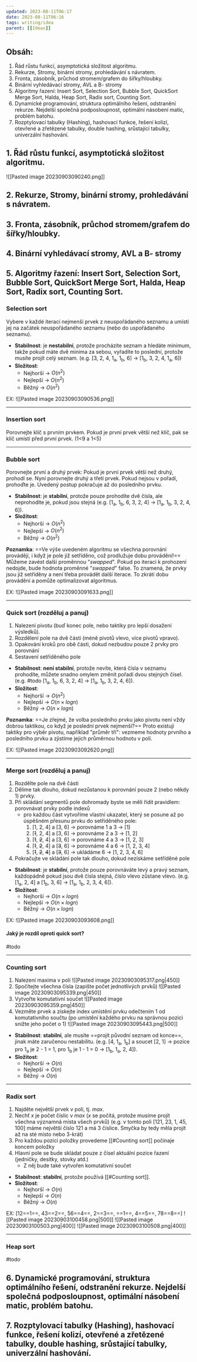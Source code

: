```yaml
---
updated: 2023-08-11T06:17
date: 2023-08-11T06:16
tags: writing/idea
parent: [[Ideas]]
---
```

## Obsáh:
1. Řád růstu funkcí, asymptotická složitost algoritmu.
2. Rekurze, Stromy, binární stromy, prohledávání s návratem.
3. Fronta, zásobník, průchod stromem/grafem do šířky/hloubky.
4. Binární vyhledávací stromy, AVL a B- stromy
5. Algoritmy řazení: Insert Sort, Selection Sort, Bubble Sort, QuickSort Merge Sort, Halda, Heap Sort, Radix sort, Counting Sort.
6. Dynamické programování, struktura optimálního řešení, odstranění rekurze. Nejdelší společná podposloupnost, optimální násobení matic, problém batohu.
7. Rozptylovací tabulky (Hashing), hashovací funkce, řešení kolizí, otevřené a zřetězené tabulky, double hashing, srůstající tabulky, univerzální hashování.

## 1. Řád růstu funkcí, asymptotická složitost algoritmu.

![[Pasted image 20230903090240.png]]

## 2. Rekurze, Stromy, binární stromy, prohledávání s návratem.

## 3. Fronta, zásobník, průchod stromem/grafem do šířky/hloubky.


## 4. Binární vyhledávací stromy, AVL a B- stromy


## 5. Algoritmy řazení: Insert Sort, Selection Sort, Bubble Sort, QuickSort Merge Sort, Halda, Heap Sort, Radix sort, Counting Sort.

### Selection sort

Vybere v každé iteraci nejmenší prvek z neuspořádaného seznamu a umístí jej na začátek neuspořádaného seznamu (nebo do uspořádaného seznamu).

- **Stabilnost**: je **nestabilní**, protože procházíte seznam a hledáte minimum, takže pokud máte dvě minima za sebou, vyřadíte to poslední, protože musíte projít celý seznam.
  (e.g. \[3, 2, 4, 1<sub>a</sub>, 1<sub>b</sub>, 6] -> \[1<sub>b</sub>, 3, 2, 4, 1<sub>a</sub>, 6])
- **Složitost**: 
	- Nejhorší -> $O(n^2)$
	- Nejlepší -> $O(n^2)$
	- Běžný -> $O(n^2)$

EX: 
![[Pasted image 20230903090536.png]]

---

### Insertion sort

Porovnejte klíč s prvním prvkem. Pokud je první prvek větší než klíč, pak se klíč umístí před první prvek. (1<9 a 1<5)

---

### Bubble sort

Porovnejte první a druhý prvek: Pokud je první prvek větší než druhý, prohodí se. Nyní porovnejte druhý a třetí prvek. Pokud nejsou v pořadí, prohoďte je. Uvedený postup pokračuje až do posledního prvku.

- **Stabilnost**: je **stabilní**, protože pouze prohodíte dvě čísla, ale neprohodíte je, pokud jsou stejná (e.g. \[1<sub>a</sub>, 1<sub>b</sub>, 6, 3, 2, 4] -> \[1<sub>a</sub>, 1<sub>b</sub>, 3, 2, 4, 6]).
- **Složitost**: 
	- Nejhorší -> $O(n^2)$
	- Nejlepší -> $O(n^2)$
	- Běžný -> $O(n^2)$

**Poznamka**: ==Ve výše uvedeném algoritmu se všechna porovnání provádějí, i když je pole již setříděno, což prodlužuje dobu provádění!== Můžeme zavést další proměnnou "*swapped*". Pokud po iteraci k prohození nedojde, bude hodnota proměnné "*swapped*" false. To znamená, že prvky jsou již setříděny a není třeba provádět další iterace. To zkrátí dobu provádění a pomůže optimalizovat algoritmus.

EX: 
![[Pasted image 20230903091633.png]]

---

### Quick sort (rozděluj a panuj)

1. Nalezení pivotu (buď konec pole, nebo taktiky pro lepší dosažení výsledků).
2. Rozdělení pole na dvě části (méně pivotů vlevo, více pivotů vpravo).
3. Opakování kroků pro obě části, dokud nezbudou pouze 2 prvky pro porovnání
4. Sestavení setříděného pole

- **Stabilnost**: **není stabilní**, protože nevíte, která čísla v seznamu prohodíte, můžete snadno omylem změnit pořadí dvou stejných čísel. 
   (e.g. #todo \[1<sub>a</sub>, 1<sub>b</sub>, 6, 3, 2, 4] -> \[1<sub>a</sub>, 1<sub>b</sub>, 3, 2, 4, 6]).
- **Složitost**: 
	- Nejhorší -> $O(n^2)$
	- Nejlepší -> $O(n×logn)$
	- Běžný -> $O(n×logn)$

**Poznamka**: ==Je zřejmé, že volba posledního prvku jako pivotu není vždy dobrou taktikou, co když je poslední prvek nejmenší?== Proto existují taktiky pro výběr pivotu, například "průměr tří": vezmeme hodnoty prvního a posledního prvku a zjistíme jejich průměrnou hodnotu v poli.

EX:
![[Pasted image 20230903092620.png]]

---

### Merge sort (rozděluj a panuj)

1. Rozdělte pole na dvě části
2. Dělíme tak dlouho, dokud nezůstanou k porovnání pouze 2 (nebo někdy 1) prvky.
3. Při skládání segmentů pole dohromady byste se měli řídit pravidlem: porovnávat prvky podle indexů
	- pro každou část vytvoříme vlastní ukazatel, který se posune až po úspěšném přesunu prvku do setříděného pole:
	  1. \[1, 2, 4] a \[3, 6] -> porovnáme 1 a 3 -> \[1]
	  2. \[~~1~~, 2, 4] a \[3, 6] -> porovnáme 2 a 3 -> \[1, 2]
	  3. \[~~1~~, ~~2~~, 4] a \[3, 6] -> porovnáme 4 a 3 -> \[1, 2, 3]
	  4. \[~~1~~, ~~2~~, 4] a \[~~3~~, 6] -> porovnáme 4 a 6 -> \[1, 2, 3, 4]
	  5. \[~~1~~, ~~2~~, ~~4~~] a \[~~3~~, 6] -> ukládáme 6 -> \[1, 2, 3, 4, 6]
1. Pokračujte ve skládání pole tak dlouho, dokud nezískáme setříděné pole

- **Stabilnost**: je **stabilní**, protože pouze porovnáváte levý a pravý seznam, každopádně pokud jsou dvě čísla stejná, číslo vlevo zůstane vlevo.
   (e.g. \[1<sub>a</sub>, 2, 4] a \[1<sub>b</sub>, 3, 6] -> [1<sub>a</sub>, 1<sub>b</sub>, 2, 3, 4, 6]).
- **Složitost**: 
	- Nejhorší -> $O(n×logn)$
	- Nejlepší -> $O(n×logn)$
	- Běžný -> $O(n×logn)$

EX:
![[Pasted image 20230903093608.png]]

#### Jaký je rozdíl oproti quick sort?

#todo

---

### Counting sort

1. Nalezení maxima v poli
    ![[Pasted image 20230903095317.png|450]]
2. Spočítejte všechna čísla (zapište počet jednotlivých prvků)
    ![[Pasted image 20230903095339.png|450]]
3. Vytvořte komutativní součet
    ![[Pasted image 20230903095359.png|450]]
4. Vezměte prvek a získejte index umístění prvku odečtením 1 od komutativního součtu
    (po umístění každého prvku na správnou pozici snižte jeho počet o 1)
    ![[Pasted image 20230903095443.png|500]]

- **Stabilnost**: **stabilní**, ale musíte ==projít původní seznam od konce==, jinak máte zaručenou nestabilitu.
   (e.g. \[4, 1<sub>a</sub>, 1<sub>b</sub>] a soucet \[2, 1] -> pozice pro 1<sub>a</sub> je 2 - 1 = 1, pro 1<sub>b</sub> je 1 - 1 = 0 -> \[1<sub>b</sub>, 1<sub>a</sub>, 2, 4]).
- **Složitost**: 
	- Nejhorší -> $O(n)$
	- Nejlepší -> $O(n)$
	- Běžný -> $O(n)$

---

### Radix sort

1. Najděte největší prvek v poli, tj. $max$. 
2. Nechť $x$ je počet číslic v $max$ ($x$ se počítá, protože musíme projít všechna významná místa všech prvků)
    (e.g. v tomto poli \[121, 23, 1, 45, 100] máme největší číslo 121 a má 3 číslice. Smyčka by tedy měla projít až na sté místo nebo 3-krát)
3. Pro každou pozici položky provedeme [[#Counting sort]] počínaje koncem položky
4. Hlavní pole se bude skládat pouze z čísel aktuální pozice řazení (jedničky, desítky, stovky atd.)
	- Z něj bude také vytvořen komutativní součet

- **Stabilnost**: **stabilní**, protože používá [[#Counting sort]].
- **Složitost**: 
	- Nejhorší -> $O(n)$
	- Nejlepší -> $O(n)$
	- Běžný -> $O(n)$

EX: \[12==1==, 43==2==, 56==4==, 2==3==, ==1==, 4==5==, 78==8==]
![[Pasted image 20230903100458.png|500]]
![[Pasted image 20230903100503.png|400]]
![[Pasted image 20230903100508.png|400]]

---


### Heap sort

#todo

## 6. Dynamické programování, struktura optimálního řešení, odstranění rekurze. Nejdelší společná podposloupnost, optimální násobení matic, problém batohu.


## 7. Rozptylovací tabulky (Hashing), hashovací funkce, řešení kolizí, otevřené a zřetězené tabulky, double hashing, srůstající tabulky, univerzální hashování.